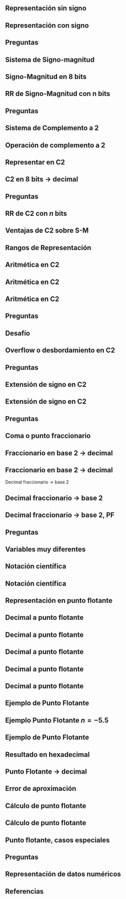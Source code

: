 
## Representación sin signo

## Representación con signo

## Preguntas

## Sistema de Signo-magnitud

## Signo-Magnitud en 8 bits

## RR de Signo-Magnitud con n bits

## Preguntas

## Sistema de Complemento a 2

## Operación de complemento a 2

## Representar en C2

## C2 en 8 bits &rarr; decimal

## Preguntas

## RR de C2 con $n$ bits

## Ventajas de C2 sobre S-M

## Rangos de Representación

## Aritmética en C2

## Aritmética en C2

## Aritmética en C2

## Preguntas

## Desafío

## Overflow o desbordamiento en C2

## Preguntas

## Extensión de signo en C2

## Extensión de signo en C2

## Preguntas

## Coma o punto fraccionario

## Fraccionario en base 2 &rarr; decimal

## Fraccionario en base 2 &rarr; decimal
Decimal fraccionario &rarr; base 2
## Decimal fraccionario &rarr; base 2

## Decimal fraccionario &rarr; base 2, PF

## Preguntas

## Variables muy diferentes

## Notación científica

## Notación científica

## Representación en punto flotante

## Decimal a punto flotante

## Decimal a punto flotante

## Decimal a punto flotante

## Decimal a punto flotante

## Decimal a punto flotante

## Ejemplo de Punto Flotante

## Ejemplo Punto Flotante $n = -5.5$

## Ejemplo de Punto Flotante

## Resultado en hexadecimal

## Punto Flotante &rarr; decimal

## Error de aproximación

## Cálculo de punto flotante

## Cálculo de punto flotante

## Punto flotante, casos especiales

## Preguntas

## Representación de datos numéricos

## Referencias
